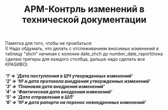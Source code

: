 <p align="center">
    <h1 align="center">АРМ-Контрль изменений в технической документации</h1>
    <br>
</p>
Памятка для того, чтобы не проебаться:<br>
I) Надо обдумать, что делать с отслеживанием вносимых изменений в 
таблицу "shch" начиная с колонки date_shch до number_date_raport(пока сделаю тригеры для каждого столбца, дальше надо сделать все КРАSИВО)<br>
<h5>
'1' => 'Дата поступления в ШЧ утвержденных изменений'<br>
'2' => '№ и дата протокола внедрения утвержденных изменений'<br>
'3' => 'Плановая дата внедрения изменений'<br>
'4' => 'Фактическая дата внедрения изменений'<br>
'5' => 'Дата отправления в ШЛ'<br>
'6' => '№ и дата рапорта на перенос невнедренных изменений'<br>
</h5>